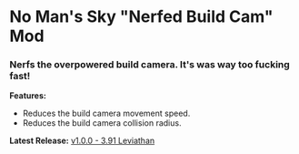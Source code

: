 # No Man's Sky "Nerfed Build Cam" Mod

### Nerfs the overpowered build camera. It's was way too fucking fast!

**Features:**
- Reduces the build camera movement speed.
- Reduces the build camera collision radius.

**Latest Release:**
[v1.0.0 - 3.91 Leviathan](https://github.com/OctsvoR/NoMansSky_NerfedBuildCam/releases/download/release/NerfedBuildCam.pak)
